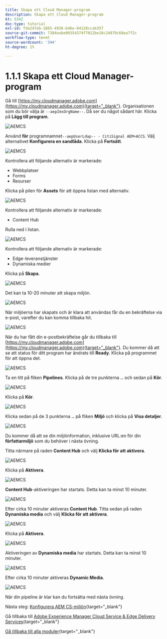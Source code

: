 ```yaml
---
title: Skapa ett Cloud Manager-program
description: Skapa ett Cloud Manager-program
kt: 5342
doc-type: tutorial
exl-id: fda247eb-1865-4936-b46e-84128ccab357
source-git-commit: 7384eabe00354374f7012be10c24870c68ea7f2c
workflow-type: tm+mt
source-wordcount: '344'
ht-degree: 1%

---
```


# 1.1.1 Skapa ett Cloud Manager-program

Gå till [https://my.cloudmanager.adobe.com](https://my.cloudmanager.adobe.com){target="_blank"}. Organisationen som du bör välja är `--aepImsOrgName--`. Då ser du något sådant här. Klicka på **Lägg till program**.

![AEMCS](./images/aemcs1.png)

Använd **för** programnamnet`--aepUserLdap-- - CitiSignal AEM+ACCS`. Välj alternativet **Konfigurera en sandlåda**. Klicka på **Fortsätt**.

![AEMCS](./images/aemcs2.png)

Kontrollera att följande alternativ är markerade:

- Webbplatser
- Forms
- Resurser

Klicka på pilen för **Assets** för att öppna listan med alternativ.

![AEMCS](./images/aemcs3.png)

Kontrollera att följande alternativ är markerade:

- Content Hub

Rulla ned i listan.

![AEMCS](./images/aemcs3a.png)

Kontrollera att följande alternativ är markerade:

- Edge-leveranstjänster
- Dynamiska medier

Klicka på **Skapa**.

![AEMCS](./images/aemcs3b.png)

Det kan ta 10-20 minuter att skapa miljön.

![AEMCS](./images/aemcs4.png)

När miljöerna har skapats och är klara att användas får du en bekräftelse via e-post, varefter du kan komma tillbaka hit.

![AEMCS](./images/aemcs5.png)

När du har fått din e-postbekräftelse går du tillbaka till [https://my.cloudmanager.adobe.com](https://my.cloudmanager.adobe.com){target="_blank"}. Du kommer då att se att status för ditt program har ändrats till **Ready**. Klicka på programmet för att öppna det.

![AEMCS](./images/aemcs6.png)

Ta en titt på fliken **Pipelines**. Klicka på de tre punkterna **..** och sedan på **Kör**.

![AEMCS](./images/aemcs7.png)

Klicka på **Kör**.

![AEMCS](./images/aemcs8.png)

Klicka sedan på de 3 punkterna **..** på fliken **Miljö** och klicka på **Visa detaljer**.

![AEMCS](./images/aemcs9.png)

Du kommer då att se din miljöinformation, inklusive URL:en för din **författarmiljö** som du behöver i nästa övning.

Titta närmare på raden **Content Hub** och välj **Klicka för att aktivera**.

![AEMCS](./images/aemcs10.png)

Klicka på **Aktivera**.

![AEMCS](./images/aemcsact1.png)

**Content Hub**-aktiveringen har startats. Detta kan ta minst 10 minuter.

![AEMCS](./images/aemcsact2.png)

Efter cirka 10 minuter aktiveras **Content Hub**.
Titta sedan på raden **Dynamiska media** och välj **Klicka för att aktivera**.

![AEMCS](./images/aemcsact3.png)

Klicka på **Aktivera**.

![AEMCS](./images/aemcsact4.png)

Aktiveringen av **Dynamiska media** har startats. Detta kan ta minst 10 minuter.

![AEMCS](./images/aemcsact5.png)

Efter cirka 10 minuter aktiveras **Dynamic Media**.

![AEMCS](./images/aemcsact6.png)

När din pipeline är klar kan du fortsätta med nästa övning.

Nästa steg: [Konfigurera AEM CS-miljön](./ex2.md){target="_blank"}

Gå tillbaka till [Adobe Experience Manager Cloud Service &amp; Edge Delivery Services](./aemcs.md){target="_blank"}

[Gå tillbaka till alla moduler](./../../../overview.md){target="_blank"}
